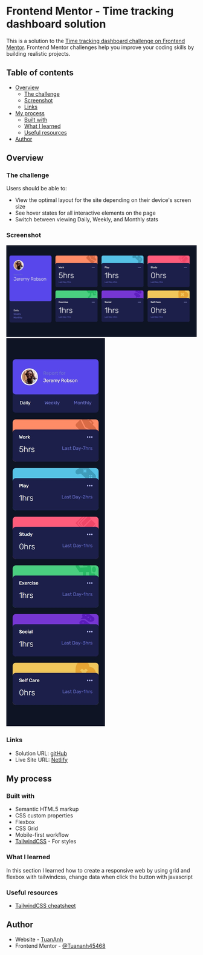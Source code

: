 # Frontend Mentor - Time tracking dashboard solution

This is a solution to the [Time tracking dashboard challenge on Frontend Mentor](https://www.frontendmentor.io/challenges/time-tracking-dashboard-UIQ7167Jw). Frontend Mentor challenges help you improve your coding skills by building realistic projects. 

## Table of contents

- [Overview](#overview)
  - [The challenge](#the-challenge)
  - [Screenshot](#screenshot)
  - [Links](#links)
- [My process](#my-process)
  - [Built with](#built-with)
  - [What I learned](#what-i-learned)
  - [Useful resources](#useful-resources)
- [Author](#author)

## Overview

### The challenge

Users should be able to:

- View the optimal layout for the site depending on their device's screen size
- See hover states for all interactive elements on the page
- Switch between viewing Daily, Weekly, and Monthly stats

### Screenshot

![Desktop](./screenshots/desktop.jpeg)
![Mobile](./screenshots/mobile.jpeg)
### Links

- Solution URL: [gitHub](https://github.com/TuanAnh45468/time-tracking-dashboard)
- Live Site URL: [Netlify](https://timetracking-dashboard-tuananh.netlify.app/)

## My process

### Built with

- Semantic HTML5 markup
- CSS custom properties
- Flexbox
- CSS Grid
- Mobile-first workflow
- [TailwindCSS](https://tailwindcss.com) - For styles


### What I learned
In this section I learned how to create a responsive web by using grid and flexbox with tailwindcss, change data when click the button with javascript

### Useful resources

- [TailwindCSS cheatsheet](https://tailwindcomponents.com/cheatsheet/)

## Author

- Website - [TuanAnh](https://tuananhportfolio.netlify.app/)
- Frontend Mentor - [@Tuananh45468](https://www.frontendmentor.io/profile/Tuananh45468)